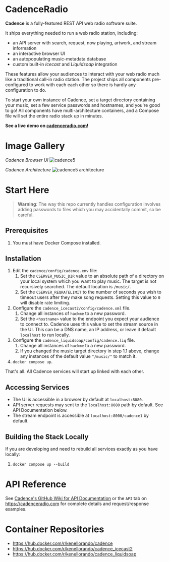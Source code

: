 # CadenceRadio

**Cadence** is a fully-featured REST API web radio software suite. 

It ships everything needed to run a web radio station, including:

- an API server with search, request, now playing, artwork, and stream information
- an interactive browser UI
- an autopopulating music-metadata database
- custom built-in _Icecast_ and _Liquidsoap_ integration

These features allow your audiences to interact with your web radio much like a traditional call-in radio station. The project ships all components pre-configured to work with each each other so there is hardly any configuration to do.

To start your own instance of Cadence, set a target directory containing your music, set a few service passwords and hostnames, and you're good to go! All components have multi-architecture containers, and a Compose file will set the entire radio stack up in minutes.

**See a live demo on [cadenceradio.com](https://cadenceradio.com/)!**

# Image Gallery

*Cadence Browser UI*
![cadence5](https://user-images.githubusercontent.com/17265041/189464889-b6a67b78-8d9d-4aef-a142-2494448f26a4.JPG)

*Cadence Architecture*
![cadence5 architecture](https://user-images.githubusercontent.com/17265041/185465196-66fc2249-e43a-46f7-a12f-dbde9aaf8172.png)

# Start Here

> **Warning**: The way this repo currently handles configuration involves adding passwords to files which you may accidentally commit, so be careful.

## Prerequisites
1. You must have Docker Compose installed.

## Installation
1. Edit the `cadence/config/cadence.env` file:
   1. Set the `CSERVER_MUSIC_DIR` value to an absolute path of a directory on your local system which you want to play music. The target is not recursively searched. The default location is `/music/`.
   2. Set the `CSERVER_REQRATELIMIT` to the number of seconds you wish to timeout users after they make song requests. Setting this value to `0` will disable rate limiting.
2. Configure the `cadence_icecast2/config/cadence.xml` file.
   1. Change all instances of `hackme` to a new password.
   2. Set the `<hostname>` value to the endpoint you expect your audience to connect to. Cadence uses this value to set the stream source in the UI. This can be a DNS name, an IP address, or leave it default `localhost` to run locally.
3. Configure the `cadence_liquidsoap/config/cadence.liq` file.
   1. Change all instances of `hackme` to a new password.
   2. If you changed the music target directory in step 1.1 above, change any instances of the default value `"/music/"` to match it.
4. `docker compose up`. 

That's all. All Cadence services will start up linked with each other.

## Accessing Services
- The UI is accessible in a browser by default at `localhost:8080`.
- API server requests may sent to the `localhost:8080` path by default. See API Documentation below.
- The stream endpoint is accessible at `localhost:8000/cadence1` by default.

## Building the Stack Locally
If you are developing and need to rebuild all services exactly as you have locally:
1. `docker compose up --build`

# API Reference
See [Cadence's GitHub Wiki for API Documentation](https://github.com/kenellorando/cadence/wiki/API-Reference) or the `API` tab on https://cadenceradio.com for complete details and request/response examples.

# Container Repositories
- https://hub.docker.com/r/kenellorando/cadence
- https://hub.docker.com/r/kenellorando/cadence_icecast2
- https://hub.docker.com/r/kenellorando/cadence_liquidsoap

